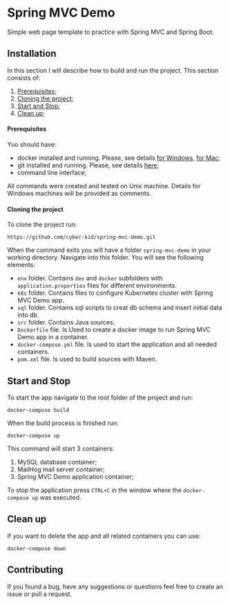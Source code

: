 # Spring MVC Demo
Simple web page template to practice with Spring MVC and Spring Boot.

## Installation
In this section I will describe how to build and run the project. This section consists of:
  1. [Prerequisites](#prerequisites);
  2. [Cloning the project](#clone);
  3. [Start and Stop](#start-stop);
  3. [Clean up](#clean-up);

#### <a name="prerequisites" /> Prerequisites
Yuo should have:
- docker installed and running. Please, see details [for Windows](https://docs.docker.com/docker-for-windows/install/), [for Mac](https://docs.docker.com/docker-for-mac/install/);
- git installed and running. Please, see details [here](https://git-scm.com/book/en/v2/Getting-Started-Installing-Git);
- command line interface;

All commands were created and tested on Unix machine. Details for Windows machines will be provided as comments.
#### <a name="clone" /> Cloning the project
To clone the project run:
```
https://github.com/cyber-kid/spring-mvc-demo.git
```
When the command exits you will have a folder `spring-mvc-demo` in your working directory. Navigate into this folder. You will see the following elements:
- `env` folder. Contains `dev` and `docker` subfolders with `application.properties` files for different environments.
- `k8s` folder. Contains files to configure Kubernetes cluster with Spring MVC Demo app.
- `sql` folder. Contains sql scripts to creat db schema and insert initial data into db.
- `src` folder. Contains Java sources.
- `Dockerfile` file. Is Used to create a docker image to run Spring MVC Demo app in a container.
- `docker-compose.yml` file. Is used to start the application and all needed containers.
- `pom.xml` file. Is used to build sources with Maven.

## <a name="start-stop" /> Start and Stop
To start the app navigate to the root folder of the project and run:
```
docker-compose build
```
When the build process is finished run:
```
docker-compose up
```
This command will start 3 containers:
  1. MySQL database container;
  2. MailHog mail server container;
  3. Spring MVC Demo application container;

To stop the application press ```CTRL+C``` in the window where the ```docker-compose up``` was executed.
## <a name="clean-up" /> Clean up
If you want to delete the app and all related containers you can use:
```
docker-compose down
```
## Contributing
If you found a bug, have any suggestions or questions feel free to create an issue or pull a request.
